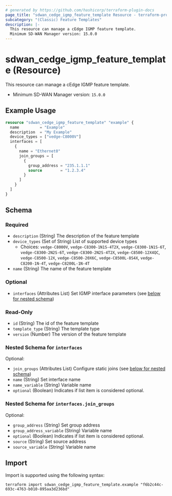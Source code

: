 ```yaml
---
# generated by https://github.com/hashicorp/terraform-plugin-docs
page_title: "sdwan_cedge_igmp_feature_template Resource - terraform-provider-sdwan"
subcategory: "(Classic) Feature Templates"
description: |-
  This resource can manage a cEdge IGMP feature template.
  Minimum SD-WAN Manager version: 15.0.0
---
```


# sdwan_cedge_igmp_feature_template (Resource)

This resource can manage a cEdge IGMP feature template.
  - Minimum SD-WAN Manager version: `15.0.0`

## Example Usage

```terraform
resource "sdwan_cedge_igmp_feature_template" "example" {
  name         = "Example"
  description  = "My Example"
  device_types = ["vedge-C8000V"]
  interfaces = [
    {
      name = "Ethernet0"
      join_groups = [
        {
          group_address = "235.1.1.1"
          source        = "1.2.3.4"
        }
      ]
    }
  ]
}
```

<!-- schema generated by tfplugindocs -->
## Schema

### Required

- `description` (String) The description of the feature template
- `device_types` (Set of String) List of supported device types
  - Choices: `vedge-C8000V`, `vedge-C8300-1N1S-4T2X`, `vedge-C8300-1N1S-6T`, `vedge-C8300-2N2S-6T`, `vedge-C8300-2N2S-4T2X`, `vedge-C8500-12X4QC`, `vedge-C8500-12X`, `vedge-C8500-20X6C`, `vedge-C8500L-8S4X`, `vedge-C8200-1N-4T`, `vedge-C8200L-1N-4T`
- `name` (String) The name of the feature template

### Optional

- `interfaces` (Attributes List) Set IGMP interface parameters (see [below for nested schema](#nestedatt--interfaces))

### Read-Only

- `id` (String) The id of the feature template
- `template_type` (String) The template type
- `version` (Number) The version of the feature template

<a id="nestedatt--interfaces"></a>
### Nested Schema for `interfaces`

Optional:

- `join_groups` (Attributes List) Configure static joins (see [below for nested schema](#nestedatt--interfaces--join_groups))
- `name` (String) Set interface name
- `name_variable` (String) Variable name
- `optional` (Boolean) Indicates if list item is considered optional.

<a id="nestedatt--interfaces--join_groups"></a>
### Nested Schema for `interfaces.join_groups`

Optional:

- `group_address` (String) Set group address
- `group_address_variable` (String) Variable name
- `optional` (Boolean) Indicates if list item is considered optional.
- `source` (String) Set source address
- `source_variable` (String) Variable name

## Import

Import is supported using the following syntax:

```shell
terraform import sdwan_cedge_igmp_feature_template.example "f6b2c44c-693c-4763-b010-895aa3d236bd"
```
